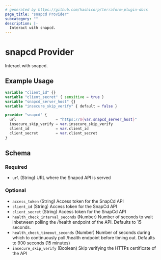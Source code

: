 ```yaml
---
# generated by https://github.com/hashicorp/terraform-plugin-docs
page_title: "snapcd Provider"
subcategory: ""
description: |-
  Interact with snapcd.
---
```


# snapcd Provider

Interact with snapcd.

## Example Usage

```terraform
variable "client_id" {}
variable "client_secret" { sensitive = true }
variable "snapcd_server_host" {}
variable "insecure_skip_verify" { default = false }

provider "snapcd" {
  url                  = "https://${var.snapcd_server_host}"
  insecure_skip_verify = var.insecure_skip_verify
  client_id            = var.client_id
  client_secret        = var.client_secret
}
```

<!-- schema generated by tfplugindocs -->
## Schema

### Required

- `url` (String) URL where the Snapcd API is served

### Optional

- `access_token` (String) Access token for the SnapCd API
- `client_id` (String) Access token for the SnapCd API
- `client_secret` (String) Access token for the SnapCd API
- `health_check_interval_seconds` (Number) Number of seconds to wait inbetween polling the /health endpoint of the API. Defaults to 15 seconds.
- `health_check_timeout_seconds` (Number) Number of seconds during which to continuously poll /health endpoint before timing out. Defaults to 900 seconds (15 minutes)
- `insecure_skip_verify` (Boolean) Skip verifying the HTTPs certificate of the API
